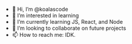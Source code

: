 - 👋 Hi, I’m @koalascode
- 👀 I’m interested in learning
- 🌱 I’m currently learning JS, React, and Node
- 💞️ I’m looking to collaborate on future projects
- 📫 How to reach me: IDK. 

<!---
koalascode/koalascode is a ✨ special ✨ repository because its `README.md` (this file) appears on your GitHub profile.
You can click the Preview link to take a look at your changes.
--->
